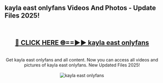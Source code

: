 <h2>kayla east onlyfans Videos And Photos - Update Files 2025!</h2>
<br>
<div align="center">
<h2><a href="https://linkcuts.com/hfmhzwbr" rel="nofollow">🔴 CLICK HERE 🌐==►► kayla east onlyfans</a></h2>
<br>
Get kayla east onlyfans and all content. Now you can access all videos and pictures of kayla east onlyfans. New Updated Files 2025!
<br>
<br>
<a href="https://linkcuts.com/hfmhzwbr" rel="nofollow" data-target="animated-image.originalLink"><img src="https://i.ibb.co.com/WyWwxjT/player-gif2.gif" alt="kayla east onlyfans" style="max-width: 100%; display: inline-block;" data-target="animated-image.originalImage"></a>
</div>
<br>